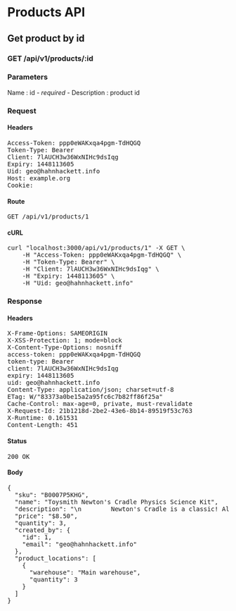 # Products API

## Get product by id

### GET /api/v1/products/:id

### Parameters

Name : id *- required -*
Description : product id

### Request

#### Headers

<pre>Access-Token: ppp0eWAKxqa4pgm-TdHQGQ
Token-Type: Bearer
Client: 7lAUCH3w36WxNIHc9dsIqg
Expiry: 1448113605
Uid: geo@hahnhackett.info
Host: example.org
Cookie: </pre>

#### Route

<pre>GET /api/v1/products/1</pre>

#### cURL

<pre class="request">curl &quot;localhost:3000/api/v1/products/1&quot; -X GET \
	-H &quot;Access-Token: ppp0eWAKxqa4pgm-TdHQGQ&quot; \
	-H &quot;Token-Type: Bearer&quot; \
	-H &quot;Client: 7lAUCH3w36WxNIHc9dsIqg&quot; \
	-H &quot;Expiry: 1448113605&quot; \
	-H &quot;Uid: geo@hahnhackett.info&quot;</pre>

### Response

#### Headers

<pre>X-Frame-Options: SAMEORIGIN
X-XSS-Protection: 1; mode=block
X-Content-Type-Options: nosniff
access-token: ppp0eWAKxqa4pgm-TdHQGQ
token-type: Bearer
client: 7lAUCH3w36WxNIHc9dsIqg
expiry: 1448113605
uid: geo@hahnhackett.info
Content-Type: application/json; charset=utf-8
ETag: W/&quot;83373a0be15a2a95fc6c7b82ff86f25a&quot;
Cache-Control: max-age=0, private, must-revalidate
X-Request-Id: 21b1218d-2be2-43e6-8b14-89519f53c763
X-Runtime: 0.161531
Content-Length: 451</pre>

#### Status

<pre>200 OK</pre>

#### Body

<pre>{
  "sku": "B0007P5KHG",
  "name": "Toysmith Newton's Cradle Physics Science Kit",
  "description": "\n        Newton's Cradle is a classic! Also known as balance balls,\n        these steel balls keep you entertained throughout the day. Pull back\n        one or more of the balls and let them drop down.\n      ",
  "price": "$8.50",
  "quantity": 3,
  "created_by": {
    "id": 1,
    "email": "geo@hahnhackett.info"
  },
  "product_locations": [
    {
      "warehouse": "Main warehouse",
      "quantity": 3
    }
  ]
}</pre>
